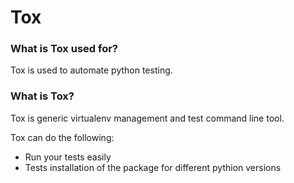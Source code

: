 
# Tox

### What is Tox used for?
Tox is used to automate python testing.

### What is Tox?
Tox is generic virtualenv management and test command line tool.

Tox can do the following:
* Run your tests easily
* Tests installation of the package for different pythion versions
